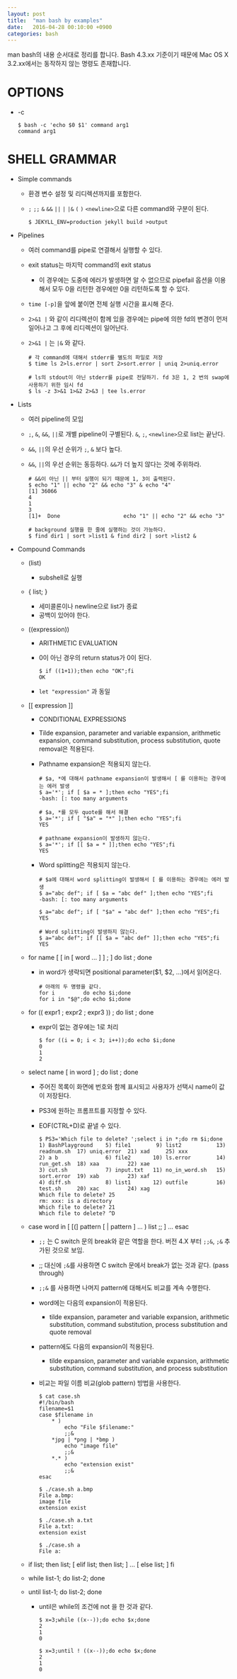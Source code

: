 ```yaml
---
layout: post
title:  "man bash by examples"
date:   2016-04-28 00:10:00 +0900
categories: bash
---
```

man bash의 내용 순서대로 정리를 합니다. Bash 4.3.xx 기준이기 때문에 Mac OS X 3.2.xx에서는 동작하지 않는 명령도 존재합니다.

# OPTIONS
* -c

      $ bash -c 'echo $0 $1' command arg1
      command arg1

# SHELL GRAMMAR 
* Simple commands
    - 환경 변수 설정 및 리디렉션까지를 포함한다.
    - `;` `;;` `&` `&&` `||` `|` `|&` `(` `)` `<newline>`으로 다른 command와 구분이 된다.

          $ JEKYLL_ENV=production jekyll build >output

* Pipelines
    - 여러 command를 pipe로 연결해서 실행할 수 있다.
    - exit status는 마지막 command의 exit status
        * 이 경우에는 도중에 에러가 발생하면 알 수 없으므로 pipefail 옵션을 이용해서 모두 0을 리턴한 경우에만 0을 리턴하도록 할 수 있다.
    - `time [-p]`을 앞에 붙이면 전체 실행 시간을 표시해 준다.
    - `2>&1 |` 와 같이 리디렉션이 함께 있을 경우에는 pipe에 의한 fd의 변경이 먼저 일어나고 그 후에 리디렉션이 일어난다.
    - `2>&1 |` 는 `|&` 와 같다.

          # 각 command에 대해서 stderr를 별도의 파일로 저장
          $ time ls 2>ls.error | sort 2>sort.error | uniq 2>uniq.error

          # ls의 stdout이 아닌 stderr를 pipe로 전달하기. fd 3은 1, 2 번의 swap에 사용하기 위한 임시 fd
          $ ls -z 3>&1 1>&2 2>&3 | tee ls.error

* Lists
    - 여러 pipeline의 모임
    - `;`, `&`, `&&`, `||`로 개별 pipeline이 구별된다. `&`, `;`, `<newline>`으로 list는 끝난다.
    - `&&`, `||`의 우선 순위가 `;`, `&` 보다 높다.
    - `&&`, `||`의 우선 순위는 동등하다. `&&`가 더 높지 않다는 것에 주위하라.

          # &&이 아닌 || 부터 실행이 되기 때문에 1, 3이 출력된다.
          $ echo "1" || echo "2" && echo "3" & echo "4"
          [1] 36066
          4
          1
          3
          [1]+  Done                    echo "1" || echo "2" && echo "3"

          # background 실행을 한 줄에 실행하는 것이 가능하다.
          $ find dir1 | sort >list1 & find dir2 | sort >list2 &

* Compound Commands
    - (list)
        * subshell로 실행
    - { list; }
        * 세미콜론이나 newline으로 list가 종료
        * 공백이 있어야 한다.
    - ((expression))
        * ARITHMETIC EVALUATION
        * 0이 아닌 경우의 return status가 0이 된다.

              $ if ((1+1));then echo "OK";fi
              OK

        * `let "expression"` 과 동일

    - [[ expression ]]
        * CONDITIONAL EXPRESSIONS
        * Tilde expansion, parameter and variable expansion, arithmetic expansion, command substitution, process substitution, quote removal은 적용된다.
        * Pathname expansion은 적용되지 않는다.

              # $a, *에 대해서 pathname expansion이 발생해서 [ 를 이용하는 경우에는 에러 발생
              $ a='*'; if [ $a = * ];then echo "YES";fi
              -bash: [: too many arguments

              # $a, *를 모두 quote를 해서 해결
              $ a='*'; if [ "$a" = "*" ];then echo "YES";fi
              YES

              # pathname expansion이 발생하지 않는다.
              $ a='*'; if [[ $a = * ]];then echo "YES";fi
              YES

        * Word splitting은 적용되지 않는다.

              # $a에 대해서 word splitting이 발생해서 [ 를 이용하는 경우에는 에러 발생
              $ a="abc def"; if [ $a = "abc def" ];then echo "YES";fi
              -bash: [: too many arguments

              $ a="abc def"; if [ "$a" = "abc def" ];then echo "YES";fi
              YES

              # Word splitting이 발생하지 않는다.
              $ a="abc def"; if [[ $a = "abc def" ]];then echo "YES";fi
              YES

    - for name [ [ in [ word ... ] ] ; ] do list ; done
        * in word가 생략되면 positional parameter($1, $2, ...)에서 읽어온다.
              
              # 아래의 두 명령을 같다.
              for i         do echo $i;done
              for i in "$@";do echo $i;done

    - for (( expr1 ; expr2 ; expr3 )) ; do list ; done 
        * expr이 없는 경우에는 1로 처리
              
              $ for ((i = 0; i < 3; i++));do echo $i;done
              0
              1
              2

    - select name [ in word ] ; do list ; done
        * 주어진 목록이 화면에 번호와 함께 표시되고 사용자가 선택시 name이 값이 저장된다.
        * PS3에 원하는 프롬프트를 지정할 수 있다.
        * EOF(CTRL+D)로 끝낼 수 있다.

              $ PS3='Which file to delete? ';select i in *;do rm $i;done
              1) BashPlayground    5) file1        9) list2           13) readnum.sh  17) uniq.error  21) xad     25) xxx
              2) a b               6) file2       10) ls.error        14) run_get.sh  18) xaa         22) xae
              3) cut.sh            7) input.txt   11) no_in_word.sh   15) sort.error  19) xab         23) xaf
              4) diff.sh           8) list1       12) outfile         16) test.sh     20) xac         24) xag
              Which file to delete? 25
              rm: xxx: is a directory
              Which file to delete? 21
              Which file to delete? ^D


    - case word in [ [(] pattern [ | pattern ] ... ) list ;; ] ... esac
        * `;;` 는 C switch 문의 break와 같은 역할을 한다. 버전 4.X 부터 `;;&`, `;&` 추가된 것으로 보임.
        * ;; 대신에 `;&`를 사용하면 C switch 문에서 break가 없는 것과 같다. (pass through)
        * `;;&` 를 사용하면 나머지 pattern에 대해서도 비교를 계속 수행한다.
        * word에는 다음의 expansion이 적용된다.
            - tilde expansion, parameter and  variable  expansion, arithmetic substitution, command substitution, process substitution and quote removal
        * pattern에도 다음의 expansion이 적용된다.
            - tilde expansion, parameter and variable expansion, arithmetic substitution, command substitution, and process substitution
        * 비교는 파일 이름 비교(glob pattern) 방법을 사용한다.

              $ cat case.sh
              #!/bin/bash
              filename=$1
              case $filename in
                  * )
                      echo "File $filename:"
                      ;;&
                  *jpg | *png | *bmp )
                      echo "image file"
                      ;;&
                  *.* )
                      echo "extension exist"
                      ;;&
              esac

              $ ./case.sh a.bmp
              File a.bmp:
              image file
              extension exist

              $ ./case.sh a.txt
              File a.txt:
              extension exist

              $ ./case.sh a
              File a:

    - if list; then list; [ elif list; then list; ] ... [ else list; ] fi

    - while list-1; do list-2; done
    - until list-1; do list-2; done
        * until은 while의 조건에 not 을 한 것과 같다.

              $ x=3;while ((x--));do echo $x;done
              2
              1
              0

              $ x=3;until ! ((x--));do echo $x;done
              2
              1
              0







